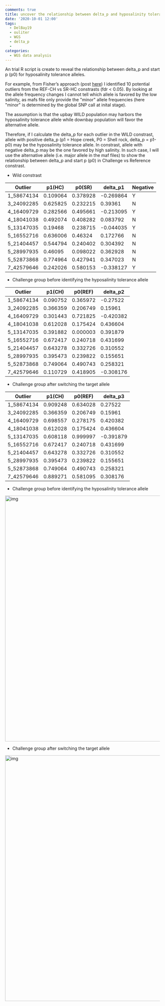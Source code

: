 ```yaml
---
comments: true
title: uncover the relationship between delta_p and hyposalinity tolerance allele
date: '2020-10-01 12:00'
tags:
  - DelBay19
  - ouliter
  - WGS
  - delta_p
  - 
categories:
  - WGS data analysis
---
```


An trial R script is create to reveal the relationship between delta_p and start p (p0) for hyposalinity tolerance alleles. 

For example, from Fisher’s approach (post [here](https://hzz0024.github.io/2020/09/14/Outlier_detection_Fish_Z-method.html)) I identified 10 potential outliers from the REF-CH vs SR-HC constrasts (fdr < 0.05). By looking at the allele frequency changes I cannot tell which allele is favored by the low salinity, as mafs file only provide the "minor" allele frequencies (here "minor" is determined by the global SNP call at inital stage).

The assumption is that the upbay WILD population may harbors the hyposalinity tolerance allele while downbay population will favor the alternative allele.

Therefore, if I calculate the delta_p for each outlier in the WILD constrast, allele with positive delta_p (p1 = Hope creek, P0 = Shell rock, delta_p = p1-p0) may be the hyposalinity tolerance allele. In constrast, allele with negative delta_p may be the one favored by high salinity. In such case, I will use the alternative allele (i.e. major allele in the maf files) to show the relationship between delta_p and start p (p0) in Challenge vs Reference constrast.

- Wild constrast

| Outlier     | p1(HC)   | p0(SR)   | delta_p1  | Negative |
|-------------|----------|----------|-----------|----------|
| 1_58674134  | 0.109064 | 0.378928 | -0.269864 | Y        |
| 3_24092285  | 0.625825 | 0.232215 | 0.39361   | N        |
| 4_16409729  | 0.282566 | 0.495661 | -0.213095 | Y        |
| 4_18041038  | 0.492074 | 0.408282 | 0.083792  | N        |
| 5_13147035  | 0.19468  | 0.238715 | -0.044035 | Y        |
| 5_16552716  | 0.636006 | 0.46324  | 0.172766  | N        |
| 5_21404457  | 0.544794 | 0.240402 | 0.304392  | N        |
| 5_28997935  | 0.46095  | 0.098022 | 0.362928  | N        |
| 5_52873868  | 0.774964 | 0.427941 | 0.347023  | N        |
| 7_42579646  | 0.242026 | 0.580153 | -0.338127 | Y        |

- Challenge group before identifying the hyposalinity tolerance allele

| Outlier    | p1(CH)   | p0(REF)  | delta_p2  |
|------------|----------|----------|-----------|
| 1_58674134 | 0.090752 | 0.365972 | -0.27522  |
| 3_24092285 | 0.366359 | 0.206749 | 0.15961   |
| 4_16409729 | 0.301443 | 0.721825 | -0.420382 |
| 4_18041038 | 0.612028 | 0.175424 | 0.436604  |
| 5_13147035 | 0.391882 | 0.000003 | 0.391879  |
| 5_16552716 | 0.672417 | 0.240718 | 0.431699  |
| 5_21404457 | 0.643278 | 0.332726 | 0.310552  |
| 5_28997935 | 0.395473 | 0.239822 | 0.155651  |
| 5_52873868 | 0.749064 | 0.490743 | 0.258321  |
| 7_42579646 | 0.110729 | 0.418905 | -0.308176 |

- Challenge group after switching the target allele

| Outlier    | p1(CH)   | p0(REF)  | delta_p3  |
|------------|----------|----------|-----------|
| 1_58674134 | 0.909248 | 0.634028 | 0.27522   |
| 3_24092285 | 0.366359 | 0.206749 | 0.15961   |
| 4_16409729 | 0.698557 | 0.278175 | 0.420382  |
| 4_18041038 | 0.612028 | 0.175424 | 0.436604  |
| 5_13147035 | 0.608118 | 0.999997 | -0.391879 |
| 5_16552716 | 0.672417 | 0.240718 | 0.431699  |
| 5_21404457 | 0.643278 | 0.332726 | 0.310552  |
| 5_28997935 | 0.395473 | 0.239822 | 0.155651  |
| 5_52873868 | 0.749064 | 0.490743 | 0.258321  |
| 7_42579646 | 0.889271 | 0.581095 | 0.308176  |

- Challenge group before identifying the hyposalinity tolerance allele

<img src="https://hzz0024.github.io/images/outlier/REF_CH_fdr1_p0_p11.jpg" alt="img" width="800"/>

- Challenge group after switching the target allele

<img src="https://hzz0024.github.io/images/outlier/REF_CH_fdr1_p0_p12.jpg" alt="img" width="800"/>






